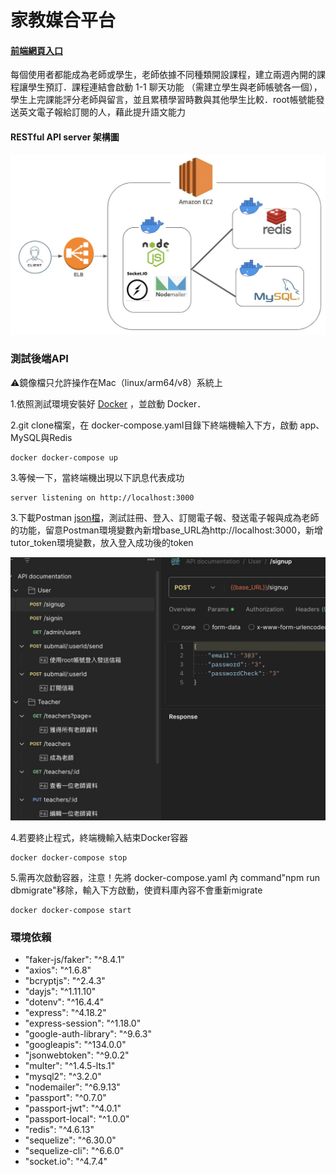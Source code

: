 # 家教媒合平台
#### [前端網頁入口](https://tutoring-platform-becky.vercel.app/signin) 

每個使用者都能成為老師或學生，老師依據不同種類開設課程，建立兩週內開的課程讓學生預訂．課程連結會啟動 1-1 聊天功能 （需建立學生與老師帳號各一個），學生上完課能評分老師與留言，並且累積學習時數與其他學生比較．root帳號能發送英文電子報給訂閱的人，藉此提升語文能力


#### RESTful API server 架構圖
![後端架構圖](./upload/後端架構圖.jpg)

### 測試後端API
⚠️鏡像檔只允許操作在Mac（linux/arm64/v8）系統上

1.依照測試環境安裝好 [Docker](https://docs.docker.com/desktop/install/mac-install/) ，並啟動 Docker． 

2.git clone檔案，在 docker-compose.yaml目錄下終端機輸入下方，啟動 app、MySQL與Redis
```
docker docker-compose up
```
3.等候一下，當終端機出現以下訊息代表成功
```
server listening on http://localhost:3000
```
3.下載Postman [json檔](https://drive.google.com/file/d/1_vSTR1a3xlGvCzlGo9IqLQQ_Ch7fXcdf/view?usp=sharing)，測試註冊、登入、訂閱電子報、發送電子報與成為老師的功能，留意Postman環境變數內新增base_URL為http://localhost:3000，新增tutor_token環境變數，放入登入成功後的token

![示範](./upload/postman.jpg)

4.若要終止程式，終端機輸入結束Docker容器
```
docker docker-compose stop
```
5.需再次啟動容器，注意！先將 docker-compose.yaml 內 command"npm run dbmigrate"移除，輸入下方啟動，使資料庫內容不會重新migrate
```
docker docker-compose start
```
### 環境依賴
  -  "faker-js/faker": "^8.4.1"
  -  "axios": "^1.6.8"
  -  "bcryptjs": "^2.4.3"
  -  "dayjs": "^1.11.10"
  -  "dotenv": "^16.4.4"
  -  "express": "^4.18.2"
  -  "express-session": "^1.18.0"
  -  "google-auth-library": "^9.6.3"
  -  "googleapis": "^134.0.0"
  -  "jsonwebtoken": "^9.0.2"
  -  "multer": "^1.4.5-lts.1"
  -  "mysql2": "^3.2.0"
  -  "nodemailer": "^6.9.13"
  -  "passport": "^0.7.0"
  -  "passport-jwt": "^4.0.1"
  -  "passport-local": "^1.0.0"
  -  "redis": "^4.6.13"
  -  "sequelize": "^6.30.0"
  -  "sequelize-cli": "^6.6.0"
  -  "socket.io": "^4.7.4"